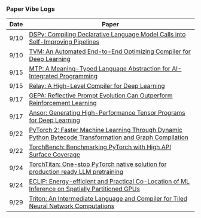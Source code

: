 ### Paper Vibe Logs

| Date | Paper |
|------|-------|
| 9/10 | [DSPy: Compiling Declarative Language Model Calls into Self-Improving Pipelines](https://chatgpt.com/share/68c31f71-3930-8008-a90f-b7416825c31a) |
| 9/10 | [TVM: An Automated End-to-End Optimizing Compiler for Deep Learning](https://chatgpt.com/share/68c3226f-77ac-8008-babb-15615df63a3d) |
| 9/15 | [MTP: A Meaning-Typed Language Abstraction for AI-Integrated Programming](https://chatgpt.com/share/68c831d1-e6e8-8008-af25-c0920811559d)
| 9/15 | [Relay: A High-Level Compiler for Deep Learning](https://chatgpt.com/share/68c83930-fa74-8008-b1e9-b9189b711d44)
| 9/17 | [GEPA: Reflective Prompt Evolution Can Outperform Reinforcement Learning](https://chatgpt.com/share/68cb5f9c-f2d4-8008-9215-e068bb99a684)
| 9/17 | [Ansor: Generating High-Performance Tensor Programs for Deep Learning](https://chatgpt.com/share/68cb60e6-57d4-8008-ab3e-5bfa954930ad)
| 9/22 | [PyTorch 2: Faster Machine Learning Through Dynamic Python Bytecode Transformation and Graph Compilation](https://chatgpt.com/share/68d17a98-3a1c-8008-bb38-8732615a4e80)
| 9/22 | [TorchBench: Benchmarking PyTorch with High API Surface Coverage](https://chatgpt.com/share/68d17c1d-399c-8008-84ee-eb0c24fea14c)
| 9/24 | [TorchTitan: One-stop PyTorch native solution for production ready LLM pretraining](https://chatgpt.com/share/68d42883-ff28-8008-af53-16c5bc775f3b)
| 9/24 | [ECLIP: Energy-efficient and Practical Co-Location of ML Inference on Spatially Partitioned GPUs](https://chatgpt.com/share/68d42af9-c3f0-8008-abdb-a5662900e7d2)
| 9/29 | [Triton: An Intermediate Language and Compiler for Tiled Neural Network Computations](https://chatgpt.com/share/68dae6ed-a178-8008-87a8-b3b72c209e08)